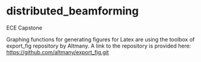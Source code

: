 # distributed_beamforming
ECE Capstone

Graphing functions for generating figures for Latex are using the toolbox of export_fig repository by Altmany. A link to the repository is provided here: https://github.com/altmany/export_fig.git
